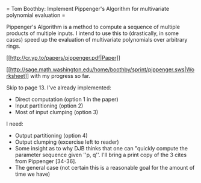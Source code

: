 = Tom Boothby: Implement Pippenger's Algorithm for multivariate polynomial evaluation =

Pippenger's Algorithm is a method to compute a sequence of multiple products of multiple inputs.  I intend to use this to (drastically, in some cases) speed up the evaluation of multivariate polynomials over arbitrary rings.

[[http://cr.yp.to/papers/pippenger.pdf|Paper]]

[[http://sage.math.washington.edu/home/boothby/sprint/pippenger.sws|Worksheet]] with my progress so far.

Skip to page 13.  I've already implemented:

 * Direct computation (option 1 in the paper)
 * Input partitioning (option 2)
 * Most of input clumping (option 3)

I need:
 * Output partitioning (option 4)
 * Output clumping (excercise left to reader)
 * Some insight as to why DJB thinks that one can "quickly compute the parameter sequence given ''p, q''.  I'll bring a print copy of the 3 cites from Pippenger [34-36].
 * The general case (not certain this is a reasonable goal for the amount of time we have)
